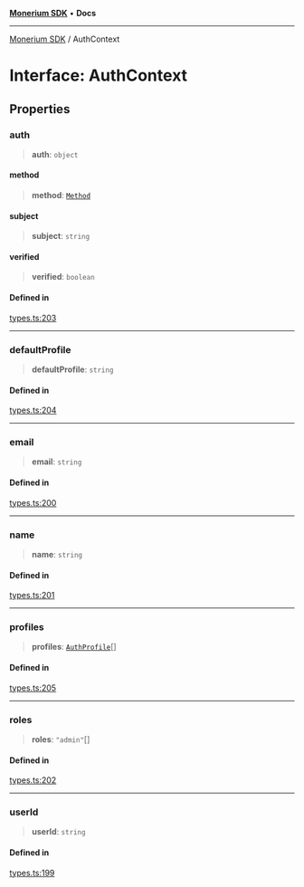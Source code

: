 [**Monerium SDK**](../README.md) • **Docs**

---

[Monerium SDK](../README.md) / AuthContext

# Interface: AuthContext

## Properties

### auth

> **auth**: `object`

#### method

> **method**: [`Method`](../enumerations/Method.md)

#### subject

> **subject**: `string`

#### verified

> **verified**: `boolean`

#### Defined in

[types.ts:203](https://github.com/monerium/js-monorepo/blob/daf0515eb0b1bfcdd9bd49ef605447668fdb0f6a/packages/sdk/src/types.ts#L203)

---

### defaultProfile

> **defaultProfile**: `string`

#### Defined in

[types.ts:204](https://github.com/monerium/js-monorepo/blob/daf0515eb0b1bfcdd9bd49ef605447668fdb0f6a/packages/sdk/src/types.ts#L204)

---

### email

> **email**: `string`

#### Defined in

[types.ts:200](https://github.com/monerium/js-monorepo/blob/daf0515eb0b1bfcdd9bd49ef605447668fdb0f6a/packages/sdk/src/types.ts#L200)

---

### name

> **name**: `string`

#### Defined in

[types.ts:201](https://github.com/monerium/js-monorepo/blob/daf0515eb0b1bfcdd9bd49ef605447668fdb0f6a/packages/sdk/src/types.ts#L201)

---

### profiles

> **profiles**: [`AuthProfile`](AuthProfile.md)[]

#### Defined in

[types.ts:205](https://github.com/monerium/js-monorepo/blob/daf0515eb0b1bfcdd9bd49ef605447668fdb0f6a/packages/sdk/src/types.ts#L205)

---

### roles

> **roles**: `"admin"`[]

#### Defined in

[types.ts:202](https://github.com/monerium/js-monorepo/blob/daf0515eb0b1bfcdd9bd49ef605447668fdb0f6a/packages/sdk/src/types.ts#L202)

---

### userId

> **userId**: `string`

#### Defined in

[types.ts:199](https://github.com/monerium/js-monorepo/blob/daf0515eb0b1bfcdd9bd49ef605447668fdb0f6a/packages/sdk/src/types.ts#L199)
